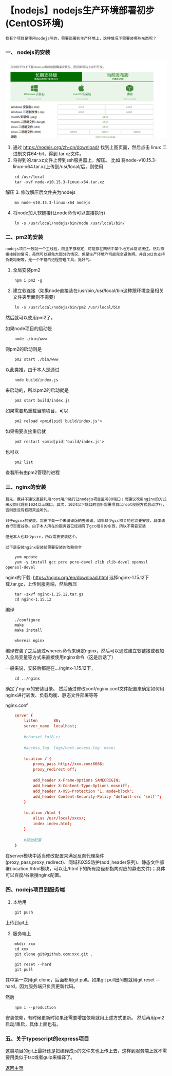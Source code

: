 # 【nodejs】nodejs生产环境部署初步 (CentOS环境)

    我有个项目是使用nodejs写的，需要部署到生产环境上，这种情况下需要装哪些东西呢？

### 一、 nodejs的安装

![nodejs下载图](./nodejs-download.png)
    
1. 通过 https://nodejs.org/zh-cn/download/ 找到上图页面，然后点击 linux 二进制文件64-bit，得到.tar.xz文件。
2. 将得到的.tar.xz文件上传到ssh服务器上，解压。
比如 将node-v10.15.3-linux-x64.tar.xz上传到/usr/local/后，则使用
```
    cd /usr/local
    tar -xvf node-v10.15.3-linux-x64.tar.xz
```
解压
3. 修改解压后文件夹为nodejs
```
    mv node-v10.15.3-linux-x64 nodejs
```
4. 将node加入软链接(让node命令可以直接执行)
```
    ln -s /usr/local/nodejs/bin/node /usr/local/bin/
```

### 二、pm2的安装
    nodejs项目一般就一个主线程，而且不够稳定，可能存在网络中某个地方异常没接住，然后直接挂掉的情况，虽然可以避免大部分的情况，但是生产环境咋可能完全避免啊。并且pm2也支持负载均衡等，是一个不错的进程管理工具，挺好的。

1. 全局安装pm2
```
    npm i pm2 -g
```
2. 建立软连接（如果node直接装在/usr/bin,/usr/local/bin这种跟环境变量相关文件夹里面则不需要）
```
    ln -s /usr/local/nodejs/bin/pm2 /usr/local/bin
```
然后就可以使用pm2了。

如果node项目的启动是
```
    node ./bin/www
```
则pm2的启动则是
```
    pm2 start ./bin/www
```
以此类推，由于本人是通过
```
    node build/index.js
```
来启动的，所以pm2的启动就是
```
    pm2 start build/index.js
```
如果需要热重载当前项目，可以
```
    pm2 reload <pmid|pid|'build/index.js'>
```
如果需要直接重启就
```
    pm2 restart <pmid|pid|'build/index.js'>
```
也可以
```
    pm2 list
```
查看所有由pm2管理的进程

### 三、nginx的安装

    首先，我并不建议直接利用root用户强行让nodejs项目监听80端口；而建议改用nginx的方式来反向代理到1024以上端口。其次，1024以下端口的监听需要项目以root权限方式启动才行，否则是没有权限来监听的。

    对于nginx的安装，需要下载一个未编译版的去编译，如果缺少gcc相关的也需要安装，具体请自行百度谷歌。由于本人所在的服务器已经拥有了gcc相关的东西，所以不需要安装

    但是本人也缺少pcre，所以需要安装这个。

    以下是安装nginx安装前需要安装的依赖命令
```
    yum update
    yum -y install gcc pcre pcre-devel zlib zlib-devel openssl openssl-devel
```

nginx的下载: 
https://nginx.org/en/download.html
选择nginx-1.15.12下载.tar.gz，上传到服务端，然后解压

```
    tar -zxvf nginx-1.15.12.tar.gz
    cd nginx-1.15.12
```

编译
```
    ./configure
    make
    make install

    whereis nginx
```
编译安装了之后通过whereis命令来确定nginx，然后可以通过建立软链接或者加入全局变量等方式来直接使用nginx命令（这是后话了）

一般来说，安装后都是在.../nginx-1.15.12下，
```
    cd ../nginx
```
确定了nginx的安装目录。
然后通过修改conf/nginx.conf文件配置来确定如何用nginx进行转发、负载均衡、静态文件部署等等

nginx.conf
```conf
    server {
        listen       80;
        server_name  localhost;

        #charset koi8-r;

        #access_log  logs/host.access.log  main;

        location / {
            proxy_pass http://xxx.com:6666;
            proxy_redirect off;
            
            add_header X-Frame-Options SAMEORIGIN;
            add_header X-Content-Type-Options nosniff;
            add_header X-XSS-Protection "1; mode=block";
            add_header Content-Security-Policy "default-src 'self'";
        }

        location /html {
            alias /usr/local/xxxx/;
            index index.html;
        }

        #其他配置
    }
```
在server模块中适当修改配置来满足反向代理条件(proxy_pass,proxy_redirect)、同域和XSS防护(add_header系列)、静态文件部署(location /html模块，可以让/html下的所有路径都指向对应的静态文件)；具体可以百度/谷歌搜nginx配置。

### 四、nodejs项目到服务端

1. 本地用
```
    git push
```
上传到git上

2. 服务端上

```
    mkdir xxx
    cd xxx
    git clone git@github.com:xxx.git .

    git reset --hard
    git pull
```
其中第一次用git clone，后面都用git pull。如果git pull出问题就用git reset --hard，因为服务端只负责更新代码。

然后
```
    npm i --production
```
安装依赖，有时候更新时如果还需要增加依赖就用上述方式更新。
然后再用pm2启动/重启，具体上面也有。

### 五、关于typescript的express项目
这类项目的git上最好还是把编译成js的文件夹也上传上去，这样到服务端上就不需要用类似于tsc或者gulp来编译了。

[返回主页](../readme.md)




